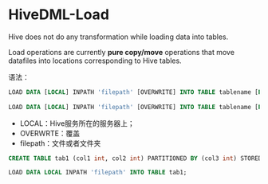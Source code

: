 # HiveDML-Load


Hive does not do any transformation while loading data into tables.

Load operations are currently **pure copy/move** operations that move datafiles into locations corresponding to Hive tables.

语法：
```sql
LOAD DATA [LOCAL] INPATH 'filepath' [OVERWRITE] INTO TABLE tablename [PARTITION (partcol1=val1, partcol2=val2 ...)]
 
LOAD DATA [LOCAL] INPATH 'filepath' [OVERWRITE] INTO TABLE tablename [PARTITION (partcol1=val1, partcol2=val2 ...)] [INPUTFORMAT 'inputformat' SERDE 'serde'] (3.0 or later)
```

* LOCAL：Hive服务所在的服务器上；
* OVERWRTE：覆盖
* filepath：文件或者文件夹

```sql
CREATE TABLE tab1 (col1 int, col2 int) PARTITIONED BY (col3 int) STORED AS ORC;

LOAD DATA LOCAL INPATH 'filepath' INTO TABLE tab1;
```
